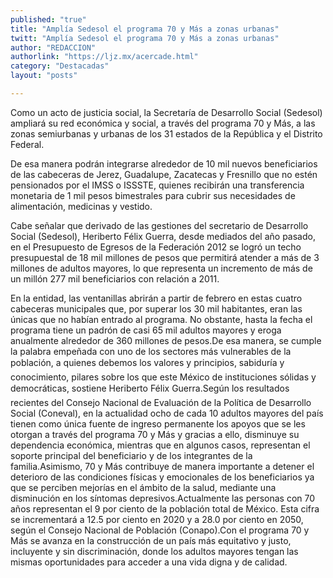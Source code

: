 ```yaml
---
published: "true"
title: "Amplía Sedesol el programa 70 y Más a zonas urbanas"
twitt: "Amplía Sedesol el programa 70 y Más a zonas urbanas"
author: "REDACCION"
authorlink: "https://ljz.mx/acercade.html"
category: "Destacadas"
layout: "posts"

---
```



  Como un acto de justicia social, la Secretaría de Desarrollo Social (Sedesol) ampliará su red económica y social, a través del programa 70 y Más, a las zonas semiurbanas y urbanas de los 31 estados de la República y el Distrito Federal.



  De esa manera podrán integrarse alrededor de 10 mil nuevos beneficiarios de las cabeceras de Jerez, Guadalupe, Zacatecas y Fresnillo que no estén pensionados por el IMSS o ISSSTE, quienes recibirán una transferencia monetaria de 1 mil pesos bimestrales para cubrir sus necesidades de alimentación, medicinas y vestido.  



  Cabe señalar que derivado de las gestiones del secretario de Desarrollo Social (Sedesol), Heriberto Félix Guerra, desde mediados del año pasado, en el Presupuesto de Egresos de la Federación 2012 se logró un techo presupuestal de 18 mil millones de pesos que permitirá atender a más de 3 millones de adultos mayores, lo que representa un incremento de más de un millón 277 mil beneficiarios con relación a 2011.



  En la entidad, las ventanillas abrirán a partir de febrero en estas cuatro cabeceras municipales que, por superar los 30 mil habitantes, eran las únicas que no habían entrado al programa. No obstante, hasta la fecha el programa tiene un padrón de casi 65 mil adultos mayores y eroga anualmente alrededor de 360 millones de pesos.De esa manera, se cumple la palabra empeñada con uno de los sectores más vulnerables de la población, a quienes debemos los valores y principios, sabiduría y conocimiento, pilares sobre los que este México de instituciones sólidas y democráticas, sostiene Heriberto Félix Guerra.Según los resultados recientes del Consejo Nacional de Evaluación de la Política de Desarrollo Social (Coneval), en la actualidad ocho de cada 10 adultos mayores del país tienen como única fuente de ingreso permanente los apoyos que se les otorgan a través del programa 70 y Más y gracias a ello, disminuye su dependencia económica, mientras que en algunos casos, representan el soporte principal del beneficiario y de los integrantes de la familia.Asimismo, 70 y Más contribuye de manera importante a detener el deterioro de las condiciones físicas y emocionales de los beneficiarios ya que se perciben mejorías en el ámbito de la salud, mediante una disminución en los síntomas depresivos.Actualmente las personas con 70 años representan el 9 por ciento de la población total de México. Esta cifra se incrementará a 12.5 por ciento en 2020 y a 28.0 por ciento en 2050, según el Consejo Nacional de Población (Conapo).Con el programa 70 y Más se avanza en la construcción de un país más equitativo y justo, incluyente y sin discriminación, donde los adultos mayores tengan las mismas oportunidades para acceder a una vida digna y de calidad.


 
